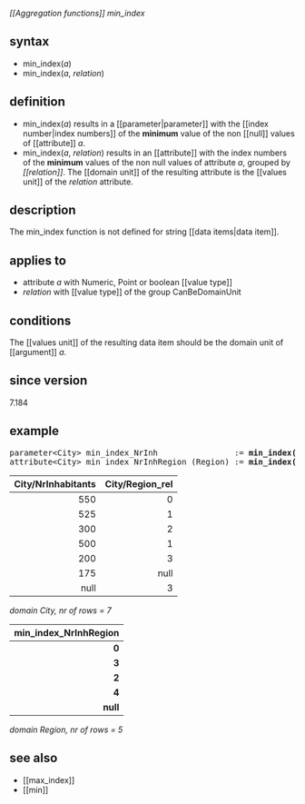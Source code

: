 *[[Aggregation functions]] min_index*

## syntax

- min_index(*a*)
- min_index(*a*, *relation*)

## definition

- min_index(*a*) results in a [[parameter|parameter]] with the [[index number|index numbers]] of the **minimum** value of the non [[null]] values of [[attribute]] *a*.
- min_index(*a*, *relation*) results in an [[attribute]] with the index numbers of the **minimum** values of the non null values of attribute *a*, grouped by *[[relation]]*. The [[domain unit]] of the resulting attribute is the [[values unit]] of the *relation* attribute.

## description

The min_index function is not defined for string [[data items|data item]].

## applies to
- attribute *a* with Numeric, Point or boolean [[value type]]
- *relation* with [[value type]] of the group CanBeDomainUnit

## conditions

The [[values unit]] of the resulting data item should be the domain unit of [[argument]] *a*.

## since version

7.184

## example

<pre>
parameter&lt;City&gt; min_index_NrInh                := <B>min_index(</B>City/NrInhabitants<B>)</B>; result = 5
attribute&lt;City&gt; min_index_NrInhRegion (Region) := <B>min_index(</B>City/NrInhabitants, City/Region_rel<B>)</B>;
</pre>

| City/NrInhabitants | City/Region_rel |
|-------------------:|----------------:|
| 550                | 0               |
| 525                | 1               |
| 300                | 2               |
| 500                | 1               |
| 200                | 3               |
| 175                | null            |
| null               | 3               |

*domain City, nr of rows = 7*

| **min_index_NrInhRegion** |
|--------------------------:|
| **0**                     |
| **3**                     |
| **2**                     |
| **4**                     |
| **null**                  |

*domain Region, nr of rows = 5*

## see also

- [[max_index]]
- [[min]]